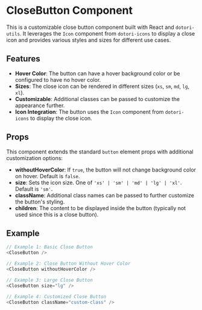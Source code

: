 # CloseButton Component

This is a customizable close button component built with React and `dotori-utils`. It leverages the `Icon` component from `dotori-icons` to display a close icon and provides various styles and sizes for different use cases.

## Features

- **Hover Color**: The button can have a hover background color or be configured to have no hover color.
- **Sizes**: The close icon can be rendered in different sizes (`xs`, `sm`, `md`, `lg`, `xl`).
- **Customizable**: Additional classes can be passed to customize the appearance further.
- **Icon Integration**: The button uses the `Icon` component from `dotori-icons` to display the close icon.

## Props

This component extends the standard `button` element props with additional customization options:

- **withoutHoverColor**: If `true`, the button will not change background color on hover. Default is `false`.
- **size**: Sets the icon size. One of `'xs' | 'sm' | 'md' | 'lg' | 'xl'`. Default is `'sm'`.
- **className**: Additional class names can be passed to further customize the button's styling.
- **children**: The content to be displayed inside the button (typically not used since this is a close button).

## Example

```typescript
// Example 1: Basic Close Button
<CloseButton />

// Example 2: Close Button Without Hover Color
<CloseButton withoutHoverColor />

// Example 3: Large Close Button
<CloseButton size="lg" />

// Example 4: Customized Close Button
<CloseButton className="custom-class" />
```
